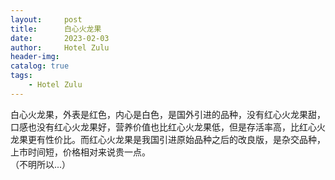 ```yaml
---
layout:     post
title:      白心火龙果
date:       2023-02-03
author:     Hotel Zulu
header-img: 
catalog: true
tags:
    - Hotel Zulu
---
```

白心火龙果，外表是红色，内心是白色，是国外引进的品种，没有红心火龙果甜，口感也没有红心火龙果好，营养价值也比红心火龙果低，但是存活率高，比红心火龙果更有性价比。而红心火龙果是我国引进原始品种之后的改良版，是杂交品种，上市时间短，价格相对来说贵一点。
<br>
（不明所以...）